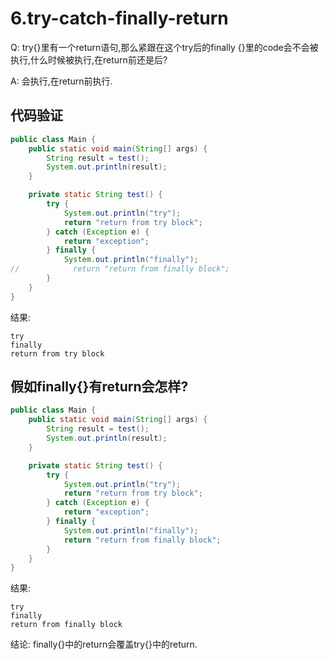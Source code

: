 # 6.try-catch-finally-return

Q: try{}里有一个return语句,那么紧跟在这个try后的finally {}里的code会不会被执行,什么时候被执行,在return前还是后?

A: 会执行,在return前执行.

## 代码验证
``` java
public class Main {
    public static void main(String[] args) {
        String result = test();
        System.out.println(result);
    }

    private static String test() {
        try {
            System.out.println("try");
            return "return from try block";
        } catch (Exception e) {
            return "exception";
        } finally {
            System.out.println("finally");
//            return "return from finally block";
        }
    }
}
```
结果:
```
try
finally
return from try block
```

## 假如finally{}有return会怎样?
```java
public class Main {
    public static void main(String[] args) {
        String result = test();
        System.out.println(result);
    }

    private static String test() {
        try {
            System.out.println("try");
            return "return from try block";
        } catch (Exception e) {
            return "exception";
        } finally {
            System.out.println("finally");
            return "return from finally block";
        }
    }
}
```
结果:
```
try
finally
return from finally block
```

结论: finally{}中的return会覆盖try{}中的return.